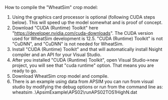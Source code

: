 How to compile the "WheatSim" crop model:
1. Using the graphics card processor is optional (following CUDA steps below). This will speed up the model somewhat and is proof of concept.
2. Download "CUDA (Runtime) Toolkit" here "https://developer.nvidia.com/cuda-downloads". The CUDA version used for WheatSim development is 12.5. "CUDA (Runtime) Toolkit" is not "CuDNN", and "CuDNN" is not needed for WheatSim.
3. Install "CUDA (Runtime) Toolkit" and that will automatically install Nsight compiler and an API for your Visual Studio.
4. After you installed "CUDA (Runtime) Toolkit", open Visual Studio->new project, you will see that "cuda runtime" option. That means you are ready to go.
5. Download WheatSim crop model and compile.
6. There is an example using data from APSIM you can run from visual studio by modifying the debug options or run from the command line as: wheatsim .\ApsimExample\APS02\runAPS02TOS1HighN.dat
   
